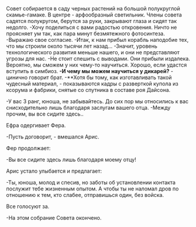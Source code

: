 Совет собирается в саду черных растений на большой полукруглой скамье-гамаке. В центре - арфообразный светильник. Члены совета садятся полукругом, берутся за руки, закрывают глаза и сидят так недолго.
-Хочу поделиться с вами радостью откровения. Ничто не проясняет ум так, как пара минут безмятежного фотосинтеза. 
-Выражаю свое согласие.
-Итак, к нам прибыл корабль наподобие тех, что мы строили около тысячи лет назад...
-Значит, уровень технологического развития меньше нашего, и они не представляют угрозы для нас.
-Не стоит спешить с выводами. Они прибыли издалека. Вероятно, мы сможем у них чему-то научиться. Хорошо, если удастся вступить в симбиоз.
**-И чему мы можем научиться у дикарей?** - цинично говорит брат.
-**Хотя бы тому, как изготавливать такой чудесный материал, - показываются кадры с разверткой купола из ксорума и фабрики, снятые со спутника в составе роя Дайсона.

-У вас 3 ранг, юноша, не забывайтесь. До сих пор мы относились к вас снисходительно лишь благодаря заслугам вашего отца.
-Между прочим, вы все сидите здесь..

Ефра одергивает Фера.

-Пусть договорит, - вмешался Арис.

Фер продолжает:

-Вы все сидите здесь лишь благодаря моему отцу!

Арис устало улыбается и предлагает:

-Ты, юноша, молод и спесив, но заботы об установлении контакта послужит тебе жизненным опытом. А чтобы ты не наломал дров по отношению к тем, кто слабее, отправишься один, без войска.

Все голосуют за.

-На этом собрание Совета окончено.